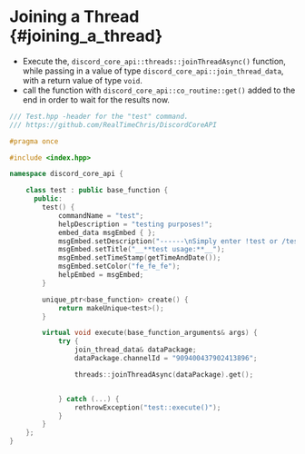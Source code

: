 Joining a Thread {#joining_a_thread}
============
- Execute the, `discord_core_api::threads::joinThreadAsync()` function, while passing in a value of type `discord_core_api::join_thread_data`, with a return value of type `void`.
- call the function with `discord_core_api::co_routine::get()` added to the end in order to wait for the results now.

```cpp
/// Test.hpp -header for the "test" command.
/// https://github.com/RealTimeChris/DiscordCoreAPI

#pragma once

#include <index.hpp>

namespace discord_core_api {

	class test : public base_function {
	  public:
		test() {
			commandName = "test";
			helpDescription = "testing purposes!";
			embed_data msgEmbed { };
			msgEmbed.setDescription("------\nSimply enter !test or /test!\n------");
			msgEmbed.setTitle("__**test usage:**__");
			msgEmbed.setTimeStamp(getTimeAndDate());
			msgEmbed.setColor("fe_fe_fe");
			helpEmbed = msgEmbed;
		}

		unique_ptr<base_function> create() {
			return makeUnique<test>();
		}

		virtual void execute(base_function_arguments& args) {
			try {
				join_thread_data& dataPackage;
				dataPackage.channelId = "909400437902413896";

				threads::joinThreadAsync(dataPackage).get();


			} catch (...) {
				rethrowException("test::execute()");
			}
		}
	};
}
```
